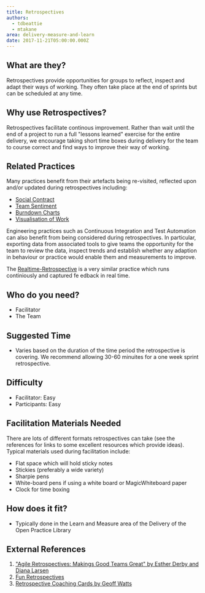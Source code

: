 ```yaml
---
title: Retrospectives
authors:
  - tdbeattie
  - mtakane
area: delivery-measure-and-learn
date: 2017-11-21T05:00:00.000Z
---
```


## What are they?

Retrospectives provide opportunities for groups to reflect, inspect and adapt their ways of working. They often take place at the end of sprints but can be scheduled at any time.


## Why use Retrospectives?

Retrospectives facilitate continous improvement. Rather than wait until the end of a project to run a full "lessons learned" exercise for the entire delivery, we encourage taking short time boxes during delivery for the team to course correct and find ways to improve their way of working.


## Related Practices

Many practices benefit from their artefacts being re-visited, reflected upon and/or updated during retrospectives including:

- [Social Contract](/practice/social-contract/)
- [Team Sentiment](/practice/team-sentiment/)
- [Burndown Charts](/practice/burndown/)
- [Visualisation of Work](/practice/visualisation-of-work/)

Engineering practices such as Continuous Integration and Test Automation can also benefit from being considered during retrospectives. In particular, exporting data from associated tools to give teams the opportunity for the team to review the data, inspect trends and establish whether any adaption in behaviour or practice would enable them and measurements to improve.

The [Realtime-Retrospective](/practice/realtime-retrospective/) is a very similar practice which runs continiously and captured fe edback in real time.


## Who do you need?

- Facilitator
- The Team

## Suggested Time

- Varies based on the duration of the time period the retrospective is covering. We recommend allowing 30-60 minuites for a one week sprint retrospective.


## Difficulty
- Facilitator: Easy
- Participants: Easy


## Facilitation Materials Needed

There are lots of different formats retrospectives can take (see the references for links to some excellent resources which provide ideas). Typical materials used during facilitation include:

- Flat space which will hold sticky notes
- Stickies (preferably a wide variety)
- Sharpie pens
- White-board pens if using a white board or MagicWhiteboard paper
- Clock for time boxing


## How does it fit?

- Typically done in the Learn and Measure area of the Delivery of the Open Practice Library

## External References

1. ["Agile Retrospectives: Makings Good Teams Great" by Esther Derby and Diana Larsen](http://amzn.eu/is9H7Az)
2. [Fun Retrospectives](http://www.funretrospectives.com/)
2. [Retrospective Coaching Cards by Geoff Watts](https://www.amazon.co.uk/Retrospective-Coaching-Cards-Geoff-Watts/dp/0957587473/ref=sr_1_16?ie=UTF8&qid=1523958717&sr=8-16&keywords=retrospectives)
 
